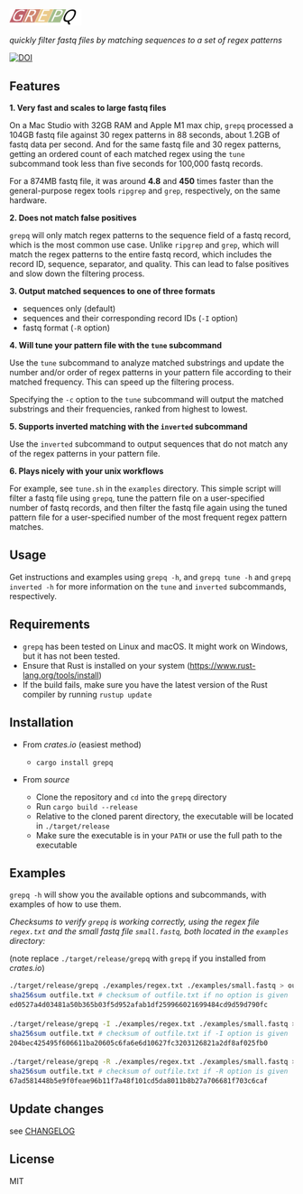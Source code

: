 <img src="src/grepq-icon.svg" width="128" />

_quickly filter fastq files by matching sequences to a set of regex patterns_

[![DOI](https://zenodo.org/badge/DOI/10.5281/zenodo.14058563.svg)](https://doi.org/10.5281/zenodo.14058563)

## Features
**1. Very fast and scales to large fastq files**

On a Mac Studio with 32GB RAM and Apple M1 max chip, `grepq` processed a 104GB fastq file against 30 regex patterns in 88 seconds, about 1.2GB of fastq data per second. And for the same fastq file and 30 regex patterns, getting an ordered count of each matched regex using the `tune` subcommand took less than five seconds for 100,000 fastq records.

For a 874MB fastq file, it was around **4.8** and **450** times faster than the general-purpose regex tools `ripgrep` and `grep`, respectively, on the same hardware. 

**2. Does not match false positives**

`grepq` will only match regex patterns to the sequence field of a fastq record, which is the most common use case. Unlike `ripgrep` and `grep`, which will match the regex patterns to the entire fastq record, which includes the record ID, sequence, separator, and quality. This can lead to false positives and slow down the filtering process.

**3. Output matched sequences to one of three formats**

- sequences only (default)
- sequences and their corresponding record IDs (`-I` option)
- fastq format (`-R` option)

**4. Will tune your pattern file with the `tune` subcommand**

Use the `tune` subcommand to analyze matched substrings and update the number and/or order of regex patterns in your pattern file according to their matched frequency. This can speed up the filtering process. 

Specifying the `-c` option to the `tune` subcommand will output the matched substrings and their frequencies, ranked from highest to lowest.

**5. Supports inverted matching with the `inverted` subcommand**

Use the `inverted` subcommand to output sequences that do not match any of the regex patterns in your pattern file.

**6. Plays nicely with your unix workflows**

For example, see `tune.sh` in the `examples` directory. This simple script will filter a fastq file using `grepq`, tune the pattern file on a user-specified number of fastq records, and then filter the fastq file again using the tuned pattern file for a user-specified number of the most frequent regex pattern matches.

## Usage 
Get instructions and examples using `grepq -h`, and `grepq tune -h` and `grepq inverted -h` for more information on the `tune` and `inverted` subcommands, respectively.

## Requirements

- `grepq` has been tested on Linux and macOS. It might work on Windows, but it has not been tested.
- Ensure that Rust is installed on your system (https://www.rust-lang.org/tools/install)
- If the build fails, make sure you have the latest version of the Rust compiler by running `rustup update`

## Installation
- From *crates.io* (easiest method)
    - `cargo install grepq`

- From *source*
    - Clone the repository and `cd` into the `grepq` directory
    - Run `cargo build --release`
    - Relative to the cloned parent directory, the executable will be located in `./target/release`
    - Make sure the executable is in your `PATH` or use the full path to the executable

## Examples
`grepq -h` will show you the available options and subcommands, with examples of how to use them.

_Checksums to verify `grepq` is working correctly, using the regex file `regex.txt` and the small fastq file `small.fastq`, both located in the `examples` directory:_

(note replace `./target/release/grepq` with `grepq` if you installed from *crates.io*)

```bash
./target/release/grepq ./examples/regex.txt ./examples/small.fastq > outfile.txt
sha256sum outfile.txt # checksum of outfile.txt if no option is given
ed0527a4d03481a50b365b03f5d952afab1df259966021699484cd9d59d790fc

./target/release/grepq -I ./examples/regex.txt ./examples/small.fastq > outfile.txt
sha256sum outfile.txt # checksum of outfile.txt if -I option is given
204bec425495f606611ba20605c6fa6e6d10627fc3203126821a2df8af025fb0

./target/release/grepq -R ./examples/regex.txt ./examples/small.fastq > outfile.txt
sha256sum outfile.txt # checksum of outfile.txt if -R option is given
67ad581448b5e9f0feae96b11f7a48f101cd5da8011b8b27a706681f703c6caf
```

## Update changes
see [CHANGELOG](https://github.com/Rbfinch/grepq/blob/main/CHANGELOG.md)

## License
MIT

